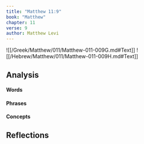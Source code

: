 ```yaml
---
title: "Matthew 11:9"
book: "Matthew"
chapter: 11
verse: 9
author: Matthew Levi
---
```

![[/Greek/Matthew/011/Matthew-011-009G.md#Text]]
![[/Hebrew/Matthew/011/Matthew-011-009H.md#Text]]

## Analysis

#### Words

#### Phrases

#### Concepts

## Reflections
